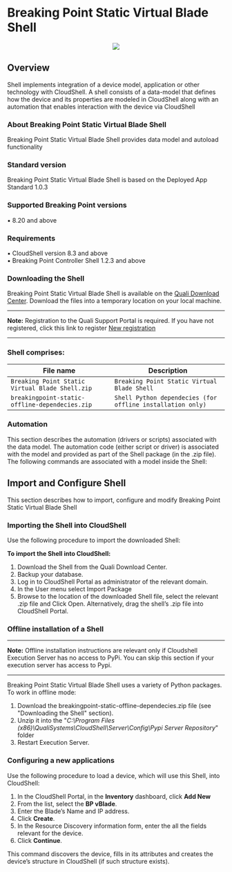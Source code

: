 # Breaking Point Static Virtual Blade Shell 
<p align="center">
<img src="https://github.com/QualiSystems/devguide_source/raw/master/logo.png"></img>
</p>

## Overview
Shell implements integration of a device model, application or other technology with CloudShell. A shell consists of a data-model that defines how the device and its properties are modeled in CloudShell along with an automation that enables interaction with the device via CloudShell

### About Breaking Point Static Virtual Blade Shell
Breaking Point Static Virtual Blade Shell provides data model and autoload functionality

### Standard version
Breaking Point Static Virtual Blade Shell is based on the Deployed App Standard 1.0.3

### Supported Breaking Point versions
▪ 8.20 and above

### Requirements
▪ CloudShell version 8.3 and above<br>
▪ Breaking Point Controller Shell 1.2.3 and above


### Downloading the Shell
Breaking Point Static Virtual Blade Shell is available on the [Quali Download Center](https://support.quali.com/entries/87063688-Solution-Pack-Download-Center).
Download the files into a temporary location on your local machine.
___
**Note:** Registration to the Quali Support Portal is required. If you have not registered,
click this link to register [New registration](http://portal.qualisystems.com/entries/43187197)
___

### Shell comprises:
|File name|Description|
|---|---|
|`Breaking Point Static Virtual Blade Shell.zip`|`Breaking Point Static Virtual Blade Shell`|
|`breakingpoint-static-offline-dependecies.zip`|`Shell Python dependecies (for offline installation only)`|

### Automation
This section describes the automation (drivers or scripts) associated with the data model. The automation code (either script or driver) is associated with the model and provided as part of the Shell package (in the .zip file). The following commands are associated with a model inside the Shell:

## Import and Configure Shell
This section describes how to import, configure and modify Breaking Point Static Virtual Blade Shell

### Importing the Shell into CloudShell
Use the following procedure to import the downloaded Shell:

**To import the Shell into CloudShell:**
  1. Download the Shell from the Quali Download Center.
  2. Backup your database.
  3. Log in to CloudShell Portal as administrator of the relevant domain.
  4. In the User menu select Import Package
  5. Browse to the location of the downloaded Shell file, select the relevant .zip file and Click Open. Alternatively, drag   the shell’s .zip file into CloudShell Portal.

### Offline installation of a Shell
___
**Note:** Offline installation instructions are relevant only if Cloudshell Execution Server has no access to PyPi. You can skip this section if your execution server has access to Pypi.
___
Breaking Point Static Virtual Blade Shell uses a variety of Python packages. To work in offline mode:
  1. Download the breakingpoint-static-offline-dependecies.zip file (see "Downloading the Shell" section).
  2. Unzip it into the "_C:\Program Files (x86)\QualiSystems\CloudShell\Server\Config\Pypi Server Repository_" folder
  3. Restart Execution Server.

### Configuring a new applications
Use the following procedure to load a device, which will use this Shell, into CloudShell:
  1. In the CloudShell Portal, in the **Inventory** dashboard, click **Add New**
  2. From the list, select the **BP vBlade**.
  3. Enter the Blade’s Name and IP address.
  4. Click **Create**.
  5. In the Resource Discovery information form, enter the all the fields relevant for
the device.
  6. Click **Continue**.

This command discovers the device, fills in its attributes and creates the device’s
structure in CloudShell (if such structure exists).
